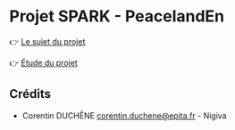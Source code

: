 # Projet SPARK - PeacelandEn

👉 [Le sujet du projet](https://docs.google.com/document/d/1HhRYSRrJ0bu8Qb4HncIYzhKcCU-pHknSEd40RgFnJis/edit)

👉 [Étude du projet](etude/consignes.md)

## Crédits
* Corentin DUCHÊNE <corentin.duchene@epita.fr> - Nigiva
